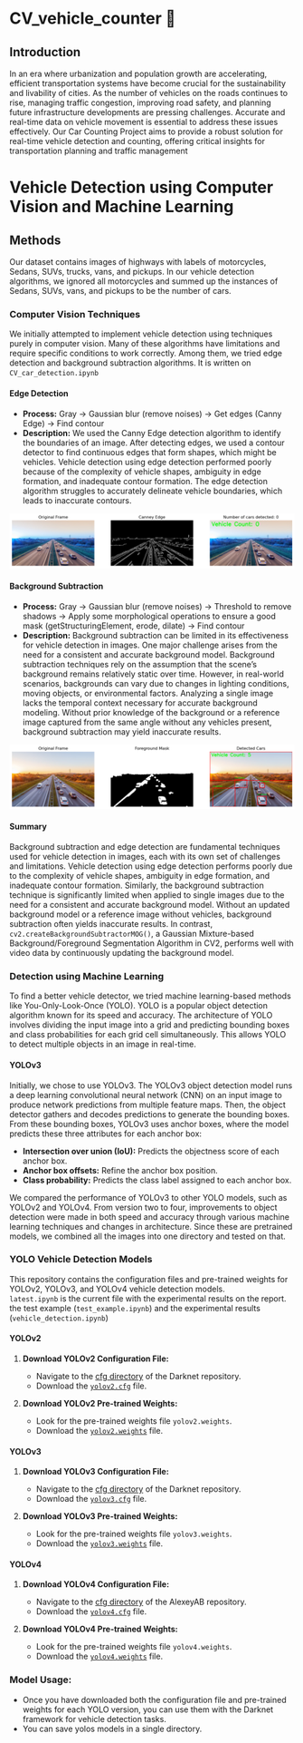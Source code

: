 # CV_vehicle_counter :car:

## Introduction
In an era where urbanization and population growth are accelerating, efficient transportation systems have
become crucial for the sustainability and livability of cities. As the number of vehicles on the roads continues
to rise, managing traffic congestion, improving road safety, and planning future infrastructure developments
are pressing challenges. Accurate and real-time data on vehicle movement is essential to address these issues
effectively. Our Car Counting Project aims to provide a robust solution for real-time vehicle detection and
counting, offering critical insights for transportation planning and traffic management

# Vehicle Detection using Computer Vision and Machine Learning

## Methods

Our dataset contains images of highways with labels of motorcycles, Sedans, SUVs, trucks, vans, and pickups. In our vehicle detection algorithms, we ignored all motorcycles and summed up the instances of Sedans, SUVs, vans, and pickups to be the number of cars.

### Computer Vision Techniques

We initially attempted to implement vehicle detection using techniques purely in computer vision. Many of these algorithms have limitations and require specific conditions to work correctly. Among them, we tried edge detection and background subtraction algorithms. It is written on `CV_car_detection.ipynb`

#### Edge Detection

- **Process:** Gray → Gaussian blur (remove noises) → Get edges (Canny Edge) → Find contour
- **Description:** We used the Canny Edge detection algorithm to identify the boundaries of an image. After detecting edges, we used a contour detector to find continuous edges that form shapes, which might be vehicles. Vehicle detection using edge detection performed poorly because of the complexity of vehicle shapes, ambiguity in edge formation, and inadequate contour formation. The edge detection algorithm struggles to accurately delineate vehicle boundaries, which leads to inaccurate contours.

![Canny Edge](Report/edge_detection.png)

#### Background Subtraction

- **Process:** Gray → Gaussian blur (remove noises) → Threshold to remove shadows → Apply some morphological operations to ensure a good mask (getStructuringElement, erode, dilate) → Find contour
- **Description:** Background subtraction can be limited in its effectiveness for vehicle detection in images. One major challenge arises from the need for a consistent and accurate background model. Background subtraction techniques rely on the assumption that the scene’s background remains relatively static over time. However, in real-world scenarios, backgrounds can vary due to changes in lighting conditions, moving objects, or environmental factors. Analyzing a single image lacks the temporal context necessary for accurate background modeling. Without prior knowledge of the background or a reference image captured from the same angle without any vehicles present, background subtraction may yield inaccurate results.

![Background Subtraction](Report/background_subtraction.png) 

#### Summary

Background subtraction and edge detection are fundamental techniques used for vehicle detection in images, each with its own set of challenges and limitations. Vehicle detection using edge detection performs poorly due to the complexity of vehicle shapes, ambiguity in edge formation, and inadequate contour formation. Similarly, the background subtraction technique is significantly limited when applied to single images due to the need for a consistent and accurate background model. Without an updated background model or a reference image without vehicles, background subtraction often yields inaccurate results. In contrast, `cv2.createBackgroundSubtractorMOG()`, a Gaussian Mixture-based Background/Foreground Segmentation Algorithm in CV2, performs well with video data by continuously updating the background model.

### Detection using Machine Learning

To find a better vehicle detector, we tried machine learning-based methods like You-Only-Look-Once (YOLO). YOLO is a popular object detection algorithm known for its speed and accuracy. The architecture of YOLO involves dividing the input image into a grid and predicting bounding boxes and class probabilities for each grid cell simultaneously. This allows YOLO to detect multiple objects in an image in real-time.

#### YOLOv3

Initially, we chose to use YOLOv3. The YOLOv3 object detection model runs a deep learning convolutional neural network (CNN) on an input image to produce network predictions from multiple feature maps. Then, the object detector gathers and decodes predictions to generate the bounding boxes. From these bounding boxes, YOLOv3 uses anchor boxes, where the model predicts these three attributes for each anchor box:
- **Intersection over union (IoU):** Predicts the objectness score of each anchor box.
- **Anchor box offsets:** Refine the anchor box position.
- **Class probability:** Predicts the class label assigned to each anchor box.

We compared the performance of YOLOv3 to other YOLO models, such as YOLOv2 and YOLOv4. From version two to four, improvements to object detection were made in both speed and accuracy through various machine learning techniques and changes in architecture. Since these are pretrained models, we combined all the images into one directory and tested on that.

### YOLO Vehicle Detection Models

This repository contains the configuration files and pre-trained weights for YOLOv2, YOLOv3, and YOLOv4 vehicle detection models.\
`latest.ipynb` is the current file with the experimental results on the report.\
the test example (`test_example.ipynb`) and the experimental results (`vehicle_detection.ipynb`)

#### YOLOv2

1. **Download YOLOv2 Configuration File:**
   - Navigate to the [cfg directory](https://github.com/pjreddie/darknet/tree/master/cfg) of the Darknet repository.
   - Download the [`yolov2.cfg`](https://github.com/pjreddie/darknet/blob/master/cfg/yolov2.cfg) file.

2. **Download YOLOv2 Pre-trained Weights:**
   - Look for the pre-trained weights file `yolov2.weights`.
   - Download the [`yolov2.weights`](https://github.com/pjreddie/darknet/blob/master/yolov2.weights) file.

#### YOLOv3

1. **Download YOLOv3 Configuration File:**
   - Navigate to the [cfg directory](https://github.com/pjreddie/darknet/tree/master/cfg) of the Darknet repository.
   - Download the [`yolov3.cfg`](https://github.com/pjreddie/darknet/blob/master/cfg/yolov3.cfg) file.

2. **Download YOLOv3 Pre-trained Weights:**
   - Look for the pre-trained weights file `yolov3.weights`.
   - Download the [`yolov3.weights`](https://github.com/pjreddie/darknet/blob/master/yolov3.weights) file.

#### YOLOv4

1. **Download YOLOv4 Configuration File:**
   - Navigate to the [cfg directory](https://github.com/AlexeyAB/darknet/tree/master/cfg) of the AlexeyAB repository.
   - Download the [`yolov4.cfg`](https://github.com/AlexeyAB/darknet/blob/master/cfg/yolov4.cfg) file.

2. **Download YOLOv4 Pre-trained Weights:**
   - Look for the pre-trained weights file `yolov4.weights`.
   - Download the [`yolov4.weights`](https://github.com/AlexeyAB/darknet/releases/download/darknet_yolo_v3_optimal/yolov4.weights) file.

### **Model Usage:**
   - Once you have downloaded both the configuration file and pre-trained weights for each YOLO version, you can use them with the Darknet framework for vehicle detection tasks.
   - You can save yolos models in a single directory.



